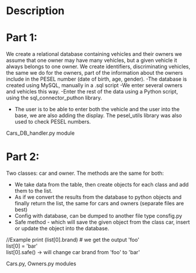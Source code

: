 
# Description

# Part 1:
We create a relational database containing vehicles and their owners
we assume that one owner may have many vehicles, but a given vehicle
it always belongs to one owner. We create identifiers,
discriminating vehicles, the same we do for the owners, part of the information about the owners
include in the PESEL number (date of birth, age, gender).
-The database is created using MySQL, manually in a .sql script
-We enter several owners and vehicles this way.
-Enter the rest of the data using a Python script, using the sql_connector_puthon library.
- The user is to be able to enter both the vehicle and the user into the base, we are also adding the display.
The pesel_utils library was also used to check PESEL numbers.

Cars_DB_handler.py module


# Part 2:
Two classes: car and owner.
The methods are the same for both:
- We take data from the table, then create objects for each class and add them to the list.
- As if we convert the results from the database to python objects and finally return the list, the same for cars and owners (separate files are best)
- Config with database, can be dumped to another file type consfig.py
- Safe method - which will save the given object from the class car, insert or update the object into the database.

//Example
print (list[0].brand) # we get the output 'foo'
<br/>
list[0] = 'bar'
</br>
list[0].safe() -> will change car brand from 'foo' to 'bar'

Cars.py, Owners.py modules
